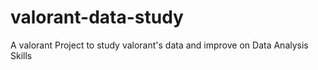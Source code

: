 # valorant-data-study
A valorant Project to study valorant's data and improve on Data Analysis Skills
